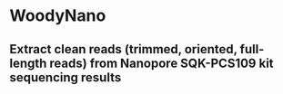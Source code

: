 # WoodyNano
## Extract clean reads (trimmed, oriented, full-length reads) from Nanopore SQK-PCS109 kit sequencing results
